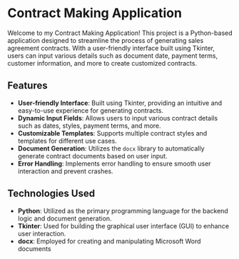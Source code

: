 # Contract Making Application


Welcome to my Contract Making Application! This project is a Python-based application designed to streamline the process of generating sales agreement contracts. With a user-friendly interface built using Tkinter, users can input various details such as document date, payment terms, customer information, and more to create customized contracts.

## Features

- **User-friendly Interface**: Built using Tkinter, providing an intuitive and easy-to-use experience for generating contracts.
- **Dynamic Input Fields**: Allows users to input various contract details such as dates, styles, payment terms, and more.
- **Customizable Templates**: Supports multiple contract styles and templates for different use cases.
- **Document Generation**: Utilizes the `docx` library to automatically generate contract documents based on user input.
- **Error Handling**: Implements error handling to ensure smooth user interaction and prevent crashes.

## Technologies Used

- **Python**: Utilized as the primary programming language for the backend logic and document generation.
- **Tkinter**: Used for building the graphical user interface (GUI) to enhance user interaction.
- **docx**: Employed for creating and manipulating Microsoft Word documents


